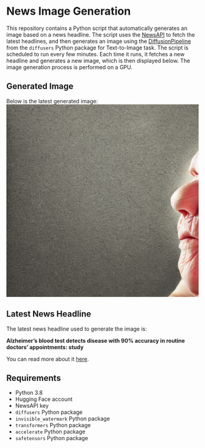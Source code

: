 # News Image Generation
This repository contains a Python script that automatically generates an image based on a news headline. The script uses the [NewsAPI](https://newsapi.org/) to fetch the latest headlines, and then generates an image using the [DiffusionPipeline](https://github.com/huggingface/diffusers) from the `diffusers` Python package for Text-to-Image task.
The script is scheduled to run every few minutes. Each time it runs, it fetches a new headline and generates a new image, which is then displayed below. The image generation process is performed on a GPU.

## Generated Image
Below is the latest generated image:
![Generated Image](image.png)

## Latest News Headline
The latest news headline used to generate the image is:

**Alzheimer’s blood test detects disease with 90% accuracy in routine doctors’ appointments: study**

You can read more about it [here](https://news.google.com/rss/articles/CBMicGh0dHBzOi8vd3d3LmZveG5ld3MuY29tL2hlYWx0aC9hbHpoZWltZXJzLWJsb29kLXRlc3QtZGV0ZWN0cy1kaXNlYXNlLWFjY3VyYWN5LXJvdXRpbmUtZG9jdG9ycy1hcHBvaW50bWVudHMtc3R1ZHnSAXRodHRwczovL3d3dy5mb3huZXdzLmNvbS9oZWFsdGgvYWx6aGVpbWVycy1ibG9vZC10ZXN0LWRldGVjdHMtZGlzZWFzZS1hY2N1cmFjeS1yb3V0aW5lLWRvY3RvcnMtYXBwb2ludG1lbnRzLXN0dWR5LmFtcA?oc=5).

## Requirements
- Python 3.8
- Hugging Face account
- NewsAPI key
- `diffusers` Python package
- `invisible_watermark` Python package
- `transformers` Python package
- `accelerate` Python package
- `safetensors` Python package
